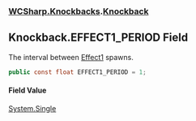 ### [WCSharp.Knockbacks](WCSharp.Knockbacks.md 'WCSharp.Knockbacks').[Knockback](WCSharp.Knockbacks.Knockback.md 'WCSharp.Knockbacks.Knockback')

## Knockback.EFFECT1_PERIOD Field

The interval between [Effect1](WCSharp.Knockbacks.Knockback.Effect1.md 'WCSharp.Knockbacks.Knockback.Effect1') spawns.

```csharp
public const float EFFECT1_PERIOD = 1;
```

#### Field Value
[System.Single](https://docs.microsoft.com/en-us/dotnet/api/System.Single 'System.Single')